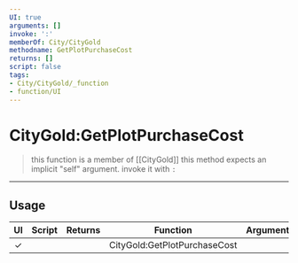 ```yaml
---
UI: true
arguments: []
invoke: ':'
memberOf: City/CityGold
methodname: GetPlotPurchaseCost
returns: []
script: false
tags:
- City/CityGold/_function
- function/UI
---
```

# CityGold:GetPlotPurchaseCost
> this function is a member of [[CityGold]]
> this method expects an implicit "self" argument. invoke it with `:`
-----
## Usage
|  UI | Script | Returns | Function | Arguments |
|:---:|:------:|-------:|:--------:|:---------|
|✓| ||CityGold:GetPlotPurchaseCost||
